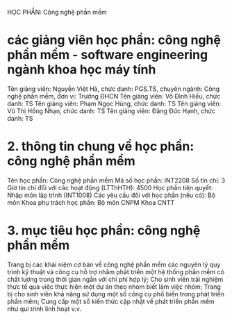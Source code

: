 HỌC PHẦN: Công nghệ phần mềm
# các giảng viên học phần: công nghệ phần mềm - software engineering ngành khoa học máy tính
Tên giảng viên: Nguyễn Việt Hà, chức danh: PGS.TS, chuyên ngành: Công nghệ phần mềm, đơn vị: Trường ĐHCN
Tên giảng viên: Võ Đình Hiếu, chức danh: TS
Tên giảng viên: Phạm Ngọc Hùng, chức danh: TS
Tên giảng viên: Vũ Thị Hồng Nhạn, chức danh: TS
Tên giảng viên: Đặng Đức Hạnh, chức danh: TS
# 2. thông tin chung về học phần: công nghệ phần mềm
Tên học phần: Công nghệ phần mềm Mã số học phần: INT2208 Số tín chỉ: 3 Giờ tín chỉ đối với các hoạt động (LTThHTH): 4500 Học phần tiên quyết: Nhập môn lập trình (INT1008) Các yêu cầu đối với học phần (nếu có): Bộ môn Khoa phụ trách học phần: Bộ môn CNPM Khoa CNTT
# 3. mục tiêu học phần: công nghệ phần mềm
Trang bị các khái niệm cơ bản về công nghệ phần mềm các nguyên lý quy trình kỹ thuật và công cụ hỗ trợ nhằm phát triển một hệ thống phần mềm có chất lượng trong thời gian ngắn với chi phí hợp lý; Cho sinh viên trải nghiệm thực tế qua việc thực hiện một dự án theo nhóm biết làm việc nhóm; Trang bị cho sinh viên khả năng sử dụng một số công cụ phổ biến trong phát triển phẩn mềm; Cung cấp một số kiến thức cập nhật về phát triển phần mềm như qui trình linh hoạt v.v.
